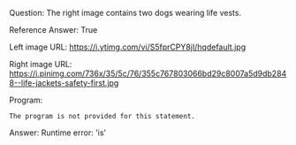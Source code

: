 Question: The right image contains two dogs wearing life vests.

Reference Answer: True

Left image URL: https://i.ytimg.com/vi/S5fprCPY8jI/hqdefault.jpg

Right image URL: https://i.pinimg.com/736x/35/5c/76/355c767803066bd29c8007a5d9db2848--life-jackets-safety-first.jpg

Program:

```
The program is not provided for this statement.
```
Answer: Runtime error: 'is'

